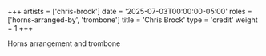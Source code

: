 +++
artists = ['chris-brock']
date = '2025-07-03T00:00:00-05:00'
roles = ['horns-arranged-by', 'trombone']
title = 'Chris Brock'
type = 'credit'
weight = 1
+++

Horns arrangement and trombone
